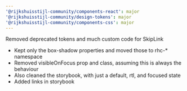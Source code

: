 ```yaml
---
'@rijkshuisstijl-community/components-react': major
'@rijkshuisstijl-community/design-tokens': major
'@rijkshuisstijl-community/components-css': major
---
```


Removed deprecated tokens and much custom code for SkipLink

- Kept only the box-shadow properties and moved those to rhc-\* namespace
- Removed visibleOnFocus prop and class, assuming this is always the behaviour
- Also cleaned the storybook, with just a default, rtl, and focused state
- Added links in storybook
